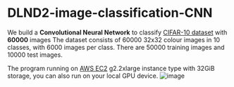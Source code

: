 # DLND2-image-classification-CNN
We build a **Convolutional Neural Network** to classify  [CIFAR-10 dataset](https://www.cs.toronto.edu/~kriz/cifar.html) with **60000** images
The dataset consists of 60000 32x32 colour images in 10 classes, with 6000 images per class. There are 50000 training images and 10000 test images. 

The program running on [AWS EC2](https://aws.amazon.com/rds/aurora/) g2.2xlarge instance type with 32GiB storage, you can also run on your local GPU device. ![image](https://github.com/JianguoZhang1994/DLND2-image-classification-CNN/blob/master/intance_type.png)

